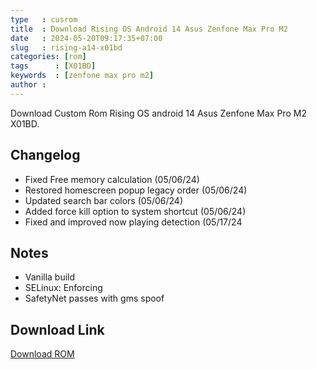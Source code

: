 ```yaml
---
type   : cusrom
title  : Download Rising OS Android 14 Asus Zenfone Max Pro M2
date   : 2024-05-20T09:17:35+07:00
slug   : rising-a14-x01bd
categories: [rom]
tags      : [X01BD]
keywords  : [zenfone max pro m2]
author : 
---
```


Download Custom Rom Rising OS android 14 Asus Zenfone Max Pro M2 X01BD.

## Changelog
- Fixed Free memory calculation (05/06/24)
- Restored homescreen popup legacy order (05/06/24)
- Updated search bar colors (05/06/24)
- Added force kill option to system shortcut (05/06/24)
- Fixed and improved now playing detection (05/17/24

## Notes
- Vanilla build 
- SELinux: Enforcing
- SafetyNet passes with gms spoof

## Download Link
[Download ROM](https://sourceforge.net/projects/risingoss/files/)
